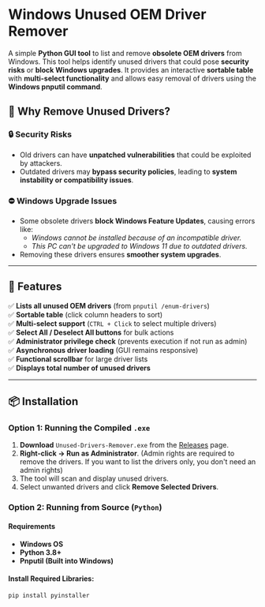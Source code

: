 # Windows Unused OEM Driver Remover

A simple **Python GUI tool** to list and remove **obsolete OEM drivers** from Windows. This tool helps identify unused drivers that could pose **security risks** or **block Windows upgrades**. It provides an interactive **sortable table** with **multi-select functionality** and allows easy removal of drivers using the **Windows pnputil command**.

## 🚀 Why Remove Unused Drivers?

### 🔒 Security Risks
- Old drivers can have **unpatched vulnerabilities** that could be exploited by attackers.
- Outdated drivers may **bypass security policies**, leading to **system instability or compatibility issues**.

### ⛔ Windows Upgrade Issues
- Some obsolete drivers **block Windows Feature Updates**, causing errors like:
  - *Windows cannot be installed because of an incompatible driver.*
  - *This PC can't be upgraded to Windows 11 due to outdated drivers.*
- Removing these drivers ensures **smoother system upgrades**.

---

## 🎯 Features

✅ **Lists all unused OEM drivers** (from `pnputil /enum-drivers`)  
✅ **Sortable table** (click column headers to sort)  
✅ **Multi-select support** (`CTRL + Click` to select multiple drivers)  
✅ **Select All / Deselect All buttons** for bulk actions  
✅ **Administrator privilege check** (prevents execution if not run as admin)  
✅ **Asynchronous driver loading** (GUI remains responsive)  
✅ **Functional scrollbar** for large driver lists  
✅ **Displays total number of unused drivers**  

---

## 📦 Installation

### Option 1: Running the Compiled `.exe`
1. **Download** `Unused-Drivers-Remover.exe` from the [Releases](https://github.com/ondrejvysek/Windows-Unused-OEM-Driver-Remover/blob/main/build/unused-drivers-remover.exe) page.
2. **Right-click → Run as Administrator**. (Admin rights are required to remove the drivers. If you want to list the drivers only, you don't need an admin rights)
3. The tool will scan and display unused drivers.
4. Select unwanted drivers and click **Remove Selected Drivers**.

### Option 2: Running from Source (`Python`)
#### Requirements
- **Windows OS**
- **Python 3.8+**
- **Pnputil (Built into Windows)**

#### Install Required Libraries:
```bash
pip install pyinstaller
